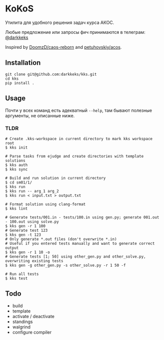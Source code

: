# KoKoS

Утилита для удобного решения задач курса АКОС.

Любые предложение или запросы фич принимаются в телеграм: [@darkkeks](https://t.me/darkkeks)

Inspired by [DoomzD/caos-reborn](https://github.com/DoomzD/caos-reborn) and [petuhovskiy/acos](https://github.com/petuhovskiy/acos).

## Installation

```shell script
git clone git@github.com:darkkeks/kks.git
cd kks
pip install .
```

## Usage

Почти у всех команд есть адекватный `--help`, там бывают полезные аргументы, не описанные ниже.

### TLDR

```shell script
# Create .kks-workspace in current directory to mark kks workspace root
$ kks init

# Parse tasks from ejudge and create directories with template solutions
$ kks auth
$ kks sync

# Build and run solution in current directory
$ cd sm01/1/
$ kks run
$ kks run -- arg_1 arg_2
$ kks run < input.txt > output.txt

# Format solution using clang-format
$ kks lint

# Generate tests/001.in - tests/100.in using gen.py; generate 001.out - 100.out using solve.py
$ kks gen -r 1 100
# Generate test 123
$ kks gen -t 123
# Only generate *.out files (don't overwrite *.in)
# Useful if you entered tests manually and want to generate correct output
$ kks gen -r 1 10 -o
# Generate tests [1; 50] using other_gen.py and other_solve.py, overwriting existing tests
$ kks gen -g other_gen.py -s other_solve.py -r 1 50 -f

# Run all tests
$ kks test
```

## Todo
- build
- template
- activate / deactivate
- standings
- walgrind
- configure compiler
